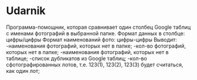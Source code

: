# Udarnik
Программа-помощник, которая сравнивает один столбец Google таблиц с именами фотографий в выбранной папке.
Формат данных в столбце: цифры/цифры
Формат наименований фото: цифры-цифры
Выводит:
-наименования фотографий, которых нет в папке;
-кол-во фотографий, которых нет в папке;
-наименования фотографий, которых нет в таблице;
-список дубликатов из Google таблиц;
-кол-во сфотографированных лотов, т.е. 123(1), 123(2), 123(3) будет считаться, как один лот;
